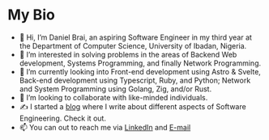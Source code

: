 # My Bio 

- 👋 Hi, I’m Daniel Brai, an aspiring Software Engineer in my third year at the Department of Computer Science, University of Ibadan, Nigeria.
- 👀 I’m interested in solving problems in the areas of Backend Web development, Systems Programming, and finally Network Programming.
- 🌱 I’m currently looking into Front-end development using Astro & Svelte, Back-end development using Typescript, Ruby, and Python; Network and System Programming using Golang, Zig, and/or Rust.
- 👯 I’m looking to collaborate with like-minded individuals.
- ✍ I started a [blog](https://danielbrai.netlify.app/blog) where I write about different aspects of Software Engineering. Check it out.
- 📫 You can out to reach me via [LinkedIn](https://www.linkedin.com/in/daniel-brai-12baa21a3/) and [E-mail](mailto:danielbrai.dev@gmail.com)
<!--
**Daniel-Brai/Daniel-Brai** is a ✨ _special_ ✨ repository because its `README.md` (this file) appears on your GitHub profile.

Here are some ideas to get you started:

- 🔭 I’m currently working on ...
- 🌱 I’m currently learning ...
-  I’m looking to collaborate on ...
- 🤔 I’m looking for help with ...
- 💬 Ask me about ...
- 📫 How to reach me: ...
- 😄 Pronouns: ...
- ⚡ Fun fact: ...
-->
